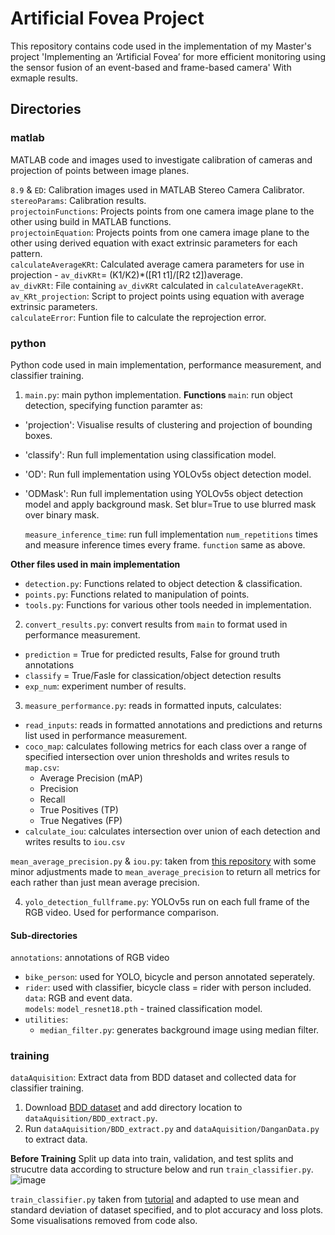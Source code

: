 # Artificial Fovea Project
This repository contains code used in the implementation of my Master's project 'Implementing an ‘Artificial Fovea’ for more efficient monitoring using the sensor fusion of an event-based and frame-based camera'
With exmaple results.

## Directories
### matlab
MATLAB code and images used to investigate calibration of cameras and projection of points between image planes.  

`8.9` & `ED`: Calibration images used in MATLAB Stereo Camera Calibrator.  
`stereoParams`: Calibration results.  
`projectoinFunctions`: Projects points from one camera image plane to the other using build in MATLAB functions.  
`projectoinEquation`: Projects points from one camera image plane to the other using derived equation with exact extrinsic parameters for each pattern.  
`calculateAverageKRt`: Calculated average camera parameters for use in projection - `av_divKRt`= (K1/K2)*([R1 t1]/[R2 t2])average.  
`av_divKRt`: File containing `av_divKRt` calculated in `calculateAverageKRt`.  
`av_KRt_projection`: Script to project points using equation with average extrinsic parameters.  
`calculateError`: Funtion file to calculate the reprojection error.  

### python
Python code used in main implementation, performance measurement, and classifier training.  

1. `main.py`: main python implementation.
**Functions**
`main`: run object detection, specifying function paramter as:  
- 'projection': Visualise results of clustering and projection of bounding boxes. 
- 'classify': Run full implementation using classification model.
- 'OD': Run full implementation using YOLOv5s object detection model.
- 'ODMask': Run full implementation using YOLOv5s object detection model and apply background mask. Set blur=True to use blurred mask over binary mask.

  `measure_inference_time`: run full implementation `num_repetitions` times and measure inference times every frame. `function` same as above.  

**Other files used in main implementation**
- `detection.py`: Functions related to object detection & classification.
- `points.py`: Functions related to manipulation of points.
- `tools.py`: Functions for various other tools needed in implementation.

2. `convert_results.py`: convert results from `main` to format used in performance measurement.  
- `prediction` = True for predicted results, False for ground truth annotations
- `classify` = True/Fasle for classication/object detection results
- `exp_num`: experiment number of results.  

3. `measure_performance.py`: reads in formatted inputs, calculates:
- `read_inputs`: reads in formatted annotations and predictions and returns list used in performance measurement.
- `coco_map`: calculates following metrics for each class over a range of specified intersection over union thresholds and writes resuls to `map.csv`:
  - Average Precision (mAP)
  - Precision
  - Recall
  - True Positives (TP)
  - True Negatives (FP)
- `calculate_iou`: calculates intersection over union of each detection and writes results to `iou.csv`

`mean_average_precision.py` & `iou.py`: taken from [this repository](https://github.com/aladdinpersson/Machine-Learning-Collection/tree/master/ML/Pytorch/object_detection/metrics) with some minor adjustments made to `mean_average_precision` to return all metrics for each rather than just mean average precision.  

4. `yolo_detection_fullframe.py`: YOLOv5s run on each full frame of the RGB video. Used for performance comparison.  

#### Sub-directories
`annotations`: annotations of RGB video
- `bike_person`: used for YOLO, bicycle and person annotated seperately.  
- `rider`: used with classifier, bicycle class = rider with person included.  
`data`: RGB and event data.  
`models`: `model_resnet18.pth` - trained classification model.  
- `utilities`: 
  - `median_filter.py`: generates background image using median filter.  
  
### training
`dataAquisition`: Extract data from BDD dataset and collected data for classifier training.
1. Download [BDD dataset](https://bdd-data.berkeley.edu/) and add directory location to `dataAquisition/BDD_extract.py`.  
2. Run `dataAquisition/BDD_extract.py` and `dataAquisition/DanganData.py` to extract data.  

**Before Training**
Split up data into train, validation, and test splits and strucutre data according to structure below and run `train_classifier.py`.  
![image](https://user-images.githubusercontent.com/130498225/233446865-6bd04d87-45f8-4762-9e26-8f9d926f6d73.png)

`train_classifier.py` taken from [tutorial](https://github.com/pytorch/tutorials/blob/main/beginner_source/transfer_learning_tutorial.py) and adapted to use mean and standard deviation of dataset specified, and to plot accuracy and loss plots. Some visualisations removed from code also.

